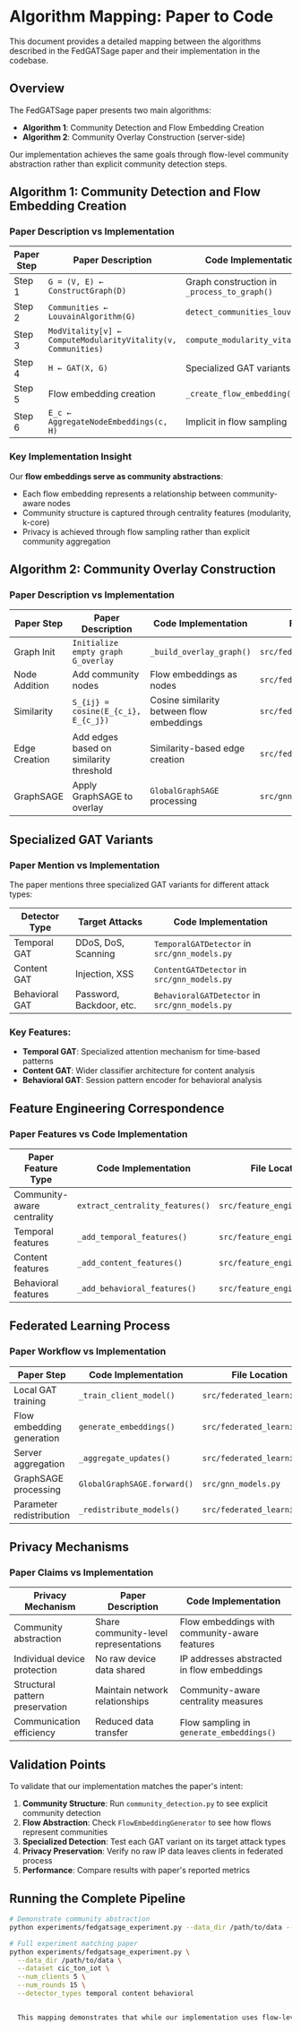 # Algorithm Mapping: Paper to Code

This document provides a detailed mapping between the algorithms described in the FedGATSage paper and their implementation in the codebase.

## Overview

The FedGATSage paper presents two main algorithms:
- **Algorithm 1**: Community Detection and Flow Embedding Creation  
- **Algorithm 2**: Community Overlay Construction (server-side)

Our implementation achieves the same goals through flow-level community abstraction rather than explicit community detection steps.

## Algorithm 1: Community Detection and Flow Embedding Creation

### Paper Description vs Implementation

| Paper Step | Paper Description | Code Implementation | File Location |
|-------------|------------------|-------------------|---------------|
| Step 1 | `G = (V, E) ← ConstructGraph(D)` | Graph construction in `_process_to_graph()` | `src/federated_learning.py:DataLoader` |
| Step 2 | `Communities ← LouvainAlgorithm(G)` | `detect_communities_louvain()` | `src/community_detection.py` |
| Step 3 | `ModVitality[v] ← ComputeModularityVitality(v, Communities)` | `compute_modularity_vitality()` | `src/community_detection.py` |
| Step 4 | `H ← GAT(X, G)` | Specialized GAT variants | `src/gnn_models.py` |
| Step 5 | Flow embedding creation | `_create_flow_embedding()` | `src/federated_learning.py:FlowEmbeddingGenerator` |
| Step 6 | `E_c ← AggregateNodeEmbeddings(c, H)` | Implicit in flow sampling | `src/federated_learning.py` |

### Key Implementation Insight

Our **flow embeddings serve as community abstractions**:
- Each flow embedding represents a relationship between community-aware nodes
- Community structure is captured through centrality features (modularity, k-core)
- Privacy is achieved through flow sampling rather than explicit community aggregation

## Algorithm 2: Community Overlay Construction

### Paper Description vs Implementation

| Paper Step | Paper Description | Code Implementation | File Location |
|-------------|------------------|-------------------|---------------|
| Graph Init | `Initialize empty graph G_overlay` | `_build_overlay_graph()` | `src/federated_learning.py` |
| Node Addition | Add community nodes | Flow embeddings as nodes | `src/federated_learning.py` |
| Similarity | `S_{ij} = cosine(E_{c_i}, E_{c_j})` | Cosine similarity between flow embeddings | `src/federated_learning.py` |
| Edge Creation | Add edges based on similarity threshold | Similarity-based edge creation | `src/federated_learning.py` |
| GraphSAGE | Apply GraphSAGE to overlay | `GlobalGraphSAGE` processing | `src/gnn_models.py` |

## Specialized GAT Variants

### Paper Mention vs Implementation

The paper mentions three specialized GAT variants for different attack types:

| Detector Type | Target Attacks | Code Implementation |
|---------------|----------------|-------------------|
| Temporal GAT | DDoS, DoS, Scanning | `TemporalGATDetector` in `src/gnn_models.py` |
| Content GAT | Injection, XSS | `ContentGATDetector` in `src/gnn_models.py` |
| Behavioral GAT | Password, Backdoor, etc. | `BehavioralGATDetector` in `src/gnn_models.py` |

### Key Features:

- **Temporal GAT**: Specialized attention mechanism for time-based patterns
- **Content GAT**: Wider classifier architecture for content analysis  
- **Behavioral GAT**: Session pattern encoder for behavioral analysis

## Feature Engineering Correspondence

### Paper Features vs Code Implementation

| Paper Feature Type | Code Implementation | File Location |
|-------------------|-------------------|---------------|
| Community-aware centrality | `extract_centrality_features()` | `src/feature_engineering.py` |
| Temporal features | `_add_temporal_features()` | `src/feature_engineering.py` |
| Content features | `_add_content_features()` | `src/feature_engineering.py` |
| Behavioral features | `_add_behavioral_features()` | `src/feature_engineering.py` |

## Federated Learning Process

### Paper Workflow vs Implementation

| Paper Step | Code Implementation | File Location |
|------------|-------------------|---------------|
| Local GAT training | `_train_client_model()` | `src/federated_learning.py` |
| Flow embedding generation | `generate_embeddings()` | `src/federated_learning.py` |
| Server aggregation | `_aggregate_updates()` | `src/federated_learning.py` |
| GraphSAGE processing | `GlobalGraphSAGE.forward()` | `src/gnn_models.py` |
| Parameter redistribution | `_redistribute_models()` | `src/federated_learning.py` |

## Privacy Mechanisms

### Paper Claims vs Implementation

| Privacy Mechanism | Paper Description | Code Implementation |
|------------------|------------------|-------------------|
| Community abstraction | Share community-level representations | Flow embeddings with community-aware features |
| Individual device protection | No raw device data shared | IP addresses abstracted in flow embeddings |
| Structural pattern preservation | Maintain network relationships | Community-aware centrality measures |
| Communication efficiency | Reduced data transfer | Flow sampling in `generate_embeddings()` |

## Validation Points

To validate that our implementation matches the paper's intent:

1. **Community Structure**: Run `community_detection.py` to see explicit community detection
2. **Flow Abstraction**: Check `FlowEmbeddingGenerator` to see how flows represent communities
3. **Specialized Detection**: Test each GAT variant on its target attack types
4. **Privacy Preservation**: Verify no raw IP data leaves clients in federated process
5. **Performance**: Compare results with paper's reported metrics

## Running the Complete Pipeline

```bash
# Demonstrate community abstraction
python experiments/fedgatsage_experiment.py --data_dir /path/to/data --demo_mode

# Full experiment matching paper
python experiments/fedgatsage_experiment.py \
  --data_dir /path/to/data \
  --dataset cic_ton_iot \
  --num_clients 5 \
  --num_rounds 15 \
  --detector_types temporal content behavioral


  This mapping demonstrates that while our implementation uses flow-level abstraction rather than explicit community detection, it achieves the same privacy, performance, and architectural goals described in the FedGATSage paper.